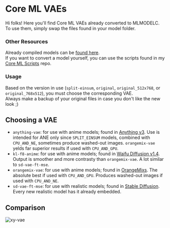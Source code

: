 # Core ML VAEs

Hi folks! Here you'll find Core ML VAEs already converted to MLMODELC.\
To use them, simply swap the files found in your model folder.

### Other Resources

Already compiled models can be [found here](https://huggingface.co/coreml).\
If you want to convert a model yourself, you can use the scripts found in my [Core ML Scripts](https://github.com/Zabriskije/CoreML-scripts) repo.

### Usage

Based on the version in use (`split-einsum`, `original`, `original_512x768`, or `original_768x512`), you must choose the corresponding VAE.\
Always make a backup of your original files in case you don't like the new look ;)

## Choosing a VAE

- `anything-vae`: for use with anime models; found in [Anything v3](https://huggingface.co/Linaqruf/anything-v3.0). Use is intended for ANE only since `SPLIT_EINSUM` models, combined with `CPU_AND_NE`, sometimes produce washed-out images. `orangemix-vae` yelds far superior results if used with `CPU_AND_GPU`.
- `kl-f8-anime`: for use with anime models; found in [Waifu Diffusion v1.4](https://huggingface.co/hakurei/waifu-diffusion-v1-4). Output is smoother and more contrasty than `orangemix-vae`. A lot similar to `sd-vae-ft-mse`.
- `orangemix-vae`: for use with anime models; found in [OrangeMixs](https://huggingface.co/WarriorMama777/OrangeMixs). The absolute best if used with `CPU_AND_GPU`. Produces washed-out images if used with `CPU_AND_NE`.
- `sd-vae-ft-mse`: for use with realistic models; found in [Stable Diffusion](https://huggingface.co/stabilityai/sd-vae-ft-mse). Every new realistic model has it already embedded.

## Comparison

![xy-vae](https://user-images.githubusercontent.com/101254295/222575577-3e34d050-35a0-48a3-acdb-a1302617b59c.png)
